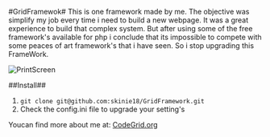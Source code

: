#GridFramewok#
This is one framework made by me. The objective was simplify my job every time i need to build a new webpage. It was a great experience to build that complex system. But after using some of the free framework's available for php i conclude that its impossible to compete with some peaces of art framework's that i have seen. So i stop upgrading this FrameWork.

![PrintScreen](http://codegrid.org/files/1393246360.png)

##Install##
1. `git clone git@github.com:skinie18/GridFramework.git`
2. Check the config.ini file to upgrade your setting's

Youcan find more about me at: [CodeGrid.org](https://www.codegrid.org)
